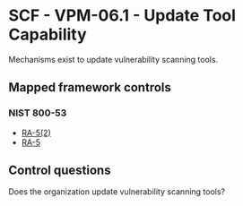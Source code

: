 # SCF - VPM-06.1 - Update Tool Capability
Mechanisms exist to update vulnerability scanning tools.
## Mapped framework controls
### NIST 800-53
- [RA-5(2)](../nist80053/ra-5-2.md)
- [RA-5](../nist80053/ra-5.md)
  
## Control questions
Does the organization update vulnerability scanning tools?
  